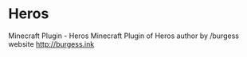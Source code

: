 # Heros
Minecraft Plugin - Heros
Minecraft Plugin of Heros
author by /burgess
website http://burgess.ink
